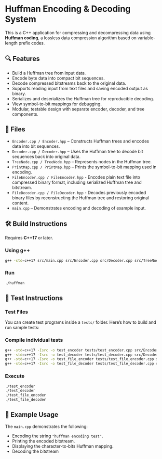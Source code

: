 # Huffman Encoding & Decoding System

This is a C++ application for compressing and decompressing data using **Huffman coding**, a lossless data compression algorithm based on variable-length prefix codes.

## 🔍 Features

- Build a Huffman tree from input data.
- Encode byte data into compact bit sequences.
- Decode compressed bitstreams back to the original data.
- Supports reading input from text files and saving encoded output as binary.
- Serializes and deserializes the Huffman tree for reproducible decoding.
- View symbol-to-bit mappings for debugging.
- Modular, testable design with separate encoder, decoder, and tree components.

## 📂 Files

- `Encoder.cpp / Encoder.hpp` – Constructs Huffman trees and encodes data into bit sequences.
- `Decoder.cpp / Decoder.hpp` – Uses the Huffman tree to decode bit sequences back into original data.
- `TreeNode.cpp / TreeNode.hpp` – Represents nodes in the Huffman tree.
- `PrintMap.cpp / PrintMap.hpp` – Prints the symbol-to-bit mapping used in encoding.
- `FileEncoder.cpp / FileEncoder.hpp` - Encodes plain text file into compressed binary format, including serialized Huffman tree and bitstream.
- `FileDecoder.cpp / FileDecoder.hpp` - Decodes previously encoded binary files by reconstructing the Huffman tree and restoring original content.
- `main.cpp` – Demonstrates encoding and decoding of example input.

## 🛠️ Build Instructions

Requires **C++17** or later.

### Using g++

```bash
g++ -std=c++17 src/main.cpp src/Encoder.cpp src/Decoder.cpp src/TreeNode.cpp src/PrintMap.cpp -o huffman
```

### Run

```bash
./huffman
```

## 🧪 Test Instructions

### Test Files

You can create test programs inside a `tests/` folder. Here’s how to build and run sample tests:

### Compile individual tests

```bash
g++ -std=c++17 -Isrc -o test_encoder tests/test_encoder.cpp src/Encoder.cpp src/TreeNode.cpp
g++ -std=c++17 -Isrc -o test_decoder tests/test_decoder.cpp src/Decoder.cpp src/TreeNode.cpp
g++ -std=c++17 -Isrc -o test_file_encoder tests/test_file_encoder.cpp src/FileEncoder.cpp src/Encoder.cpp src/Decoder.cpp src/TreeNode.cpp
g++ -std=c++17 -Isrc -o test_file_decoder tests/test_file_decoder.cpp src/FileDecoder.cpp src/FileEncoder.cpp src/Decoder.cpp src/Encoder.cpp src/TreeNode.cpp
```

### Execute

```bash
./test_encoder
./test_decoder
./test_file_encoder
./test_file_decoder
```

## 📌 Example Usage

The `main.cpp` demonstrates the following:

- Encoding the string `"huffman encoding test"`.
- Printing the encoded bitstream.
- Displaying the character-to-bits Huffman mapping.
- Decoding the bitstream 
